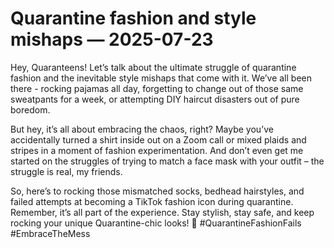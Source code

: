 # Quarantine fashion and style mishaps — 2025-07-23

Hey, Quaranteens! Let’s talk about the ultimate struggle of quarantine fashion and the inevitable style mishaps that come with it. We’ve all been there - rocking pajamas all day, forgetting to change out of those same sweatpants for a week, or attempting DIY haircut disasters out of pure boredom.

But hey, it’s all about embracing the chaos, right? Maybe you’ve accidentally turned a shirt inside out on a Zoom call or mixed plaids and stripes in a moment of fashion experimentation. And don’t even get me started on the struggles of trying to match a face mask with your outfit – the struggle is real, my friends.

So, here’s to rocking those mismatched socks, bedhead hairstyles, and failed attempts at becoming a TikTok fashion icon during quarantine. Remember, it’s all part of the experience. Stay stylish, stay safe, and keep rocking your unique Quarantine-chic looks! 🤍 #QuarantineFashionFails #EmbraceTheMess